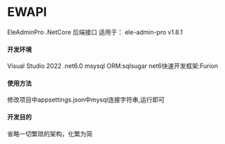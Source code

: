 # EWAPI
EleAdminPro .NetCore 后端接口
适用于： ele-admin-pro v1.8.1


#### 开发环境
Visual Studio 2022  .net6.0 msysql
ORM:sqlsugar
net6快速开发框架:Furion


#### 使用方法
修改项目中appsettings.json中mysql连接字符串,运行即可


#### 开发目的
省略一切繁琐的架构，化繁为简
